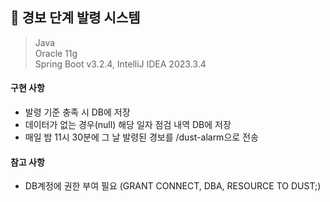 ## 📜 경보 단계 발령 시스템

> Java<br>
Oracle 11g<br>
Spring Boot v3.2.4, IntelliJ IDEA 2023.3.4<br>

#### 구현 사항
- 발령 기준 충족 시 DB에 저장
- 데이터가 없는 경우(null) 해당 일자 점검 내역 DB에 저장
- 매일 밤 11시 30분에 그 날 발령된 경보를 /dust-alarm으로 전송

#### 참고 사항
- DB계정에 권한 부여 필요 (GRANT CONNECT, DBA, RESOURCE TO DUST;)
